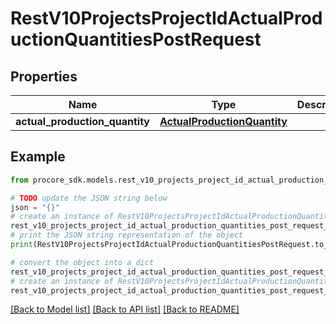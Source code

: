 # RestV10ProjectsProjectIdActualProductionQuantitiesPostRequest


## Properties

Name | Type | Description | Notes
------------ | ------------- | ------------- | -------------
**actual_production_quantity** | [**ActualProductionQuantity**](ActualProductionQuantity.md) |  | 

## Example

```python
from procore_sdk.models.rest_v10_projects_project_id_actual_production_quantities_post_request import RestV10ProjectsProjectIdActualProductionQuantitiesPostRequest

# TODO update the JSON string below
json = "{}"
# create an instance of RestV10ProjectsProjectIdActualProductionQuantitiesPostRequest from a JSON string
rest_v10_projects_project_id_actual_production_quantities_post_request_instance = RestV10ProjectsProjectIdActualProductionQuantitiesPostRequest.from_json(json)
# print the JSON string representation of the object
print(RestV10ProjectsProjectIdActualProductionQuantitiesPostRequest.to_json())

# convert the object into a dict
rest_v10_projects_project_id_actual_production_quantities_post_request_dict = rest_v10_projects_project_id_actual_production_quantities_post_request_instance.to_dict()
# create an instance of RestV10ProjectsProjectIdActualProductionQuantitiesPostRequest from a dict
rest_v10_projects_project_id_actual_production_quantities_post_request_from_dict = RestV10ProjectsProjectIdActualProductionQuantitiesPostRequest.from_dict(rest_v10_projects_project_id_actual_production_quantities_post_request_dict)
```
[[Back to Model list]](../README.md#documentation-for-models) [[Back to API list]](../README.md#documentation-for-api-endpoints) [[Back to README]](../README.md)


